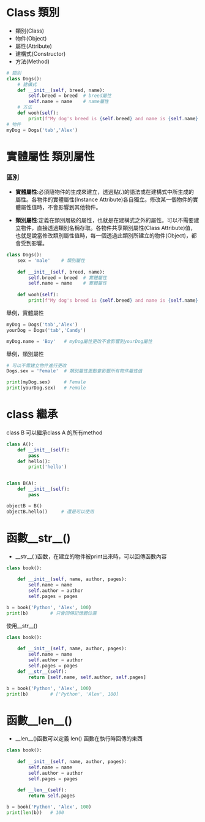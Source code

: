 # Class 類別
* 類別(Class)
* 物件(Object)
* 屬性(Attribute)
* 建構式(Constructor)
* 方法(Method)

```python
# 類別
class Dogs():
    # 建構式
    def __init__(self, breed, name):
        self.breed = breed  # breed屬性
        self.name = name    # name屬性
    # 方法
    def wooh(self):
        print(f"My dog's breed is {self.breed} and name is {self.name}.")
# 物件
myDog = Dogs('tab','Alex')
```

# 實體屬性 類別屬性
### 區別
* **實體屬性**:必須隨物件的生成來建立，透過點(.)的語法或在建構式中所生成的屬性。各物件的實體屬性(Instance Attribute)各自獨立。修改某一個物件的實體屬性值時，不會影響到其他物件。

* **類別屬性**:定義在類別層級的屬性，也就是在建構式之外的屬性。可以不需要建立物件，直接透過類別名稱存取。各物件共享類別屬性(Class Attribute)值，也就是說當修改類別屬性值時，每一個透過此類別所建立的物件(Object)，都會受到影響。

```python
class Dogs():
    sex = 'male'    # 類別屬性
    
    def __init__(self, breed, name):
        self.breed = breed  # 實體屬性
        self.name = name    # 實體屬性
    
    def wooh(self):
        print(f"My dog's breed is {self.breed} and name is {self.name}.")
```
舉例，實體屬性
```python
myDog = Dogs('tab','Alex')
yourDog = Dogs('tab','Candy')

myDog.name = 'Boy'   # myDog屬性更改不會影響到yourDog屬性
```
舉例，類別屬性
```python
# 可以不需建立物件進行更改
Dogs.sex = 'Female'  # 類別屬性更動會影響所有物件屬性值

print(myDog.sex)     # Female
print(yourDog.sex)   # Female
```

# class 繼承
class B 可以繼承class A 的所有method
```python
class A():
    def __init__(self):
        pass
    def hello():
        print('hello')


class B(A):
    def __init__(self):
        pass

objectB = B()
objectB.hello()     # 還是可以使用
```
# 函數\_\_str__() 
* \_\_str__( )函数，在建立的物件被print出來時，可以回傳函數內容
```python
class book():
    
    def __init__(self, name, author, pages):
        self.name = name
        self.author = author
        self.pages = pages

b = book('Python', 'Alex', 100)
print(b)        # 只會回傳記憶體位置
```
使用__str__()
```python
class book():
    
    def __init__(self, name, author, pages):
        self.name = name
        self.author = author
        self.pages = pages
    def __str__(self):
        return [self.name, self.author, self.pages]

b = book('Python', 'Alex', 100)
print(b)        # ['Python', 'Alex', 100]
```

# 函數\_\_len__() 
* \_\_len__()函數可以定義 len() 函數在執行時回傳的東西
```python
class book():
    
    def __init__(self, name, author, pages):
        self.name = name
        self.author = author
        self.pages = pages
    
    def __len__(self):
        return self.pages

b = book('Python', 'Alex', 100)
print(len(b))   # 100
```













